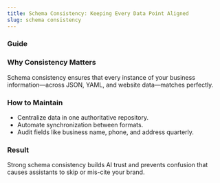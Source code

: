 ```yaml
---
title: Schema Consistency: Keeping Every Data Point Aligned
slug: schema consistency
---
```


### Guide
### Why Consistency Matters
Schema consistency ensures that every instance of your business information—across JSON, YAML, and website data—matches perfectly.

### How to Maintain
- Centralize data in one authoritative repository.
- Automate synchronization between formats.
- Audit fields like business name, phone, and address quarterly.

### Result
Strong schema consistency builds AI trust and prevents confusion that causes assistants to skip or mis-cite your brand.